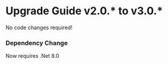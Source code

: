 # Upgrade Guide v2.0.* to v3.0.*

No code changes required!

### Dependency Change

Now requires .Net 8.0

